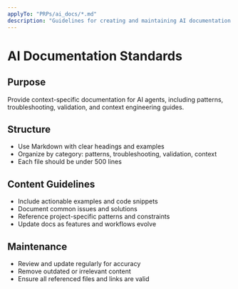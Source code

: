 ```yaml
---
applyTo: "PRPs/ai_docs/*.md"
description: "Guidelines for creating and maintaining AI documentation in ai_docs/"
---
```


# AI Documentation Standards

## Purpose
Provide context-specific documentation for AI agents, including patterns, troubleshooting, validation, and context engineering guides.

## Structure
- Use Markdown with clear headings and examples
- Organize by category: patterns, troubleshooting, validation, context
- Each file should be under 500 lines

## Content Guidelines
- Include actionable examples and code snippets
- Document common issues and solutions
- Reference project-specific patterns and constraints
- Update docs as features and workflows evolve

## Maintenance
- Review and update regularly for accuracy
- Remove outdated or irrelevant content
- Ensure all referenced files and links are valid
